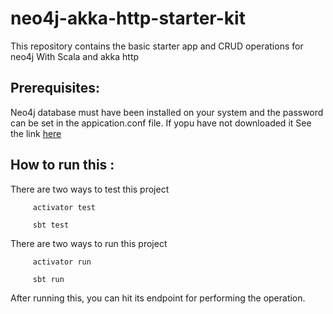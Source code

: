 # neo4j-akka-http-starter-kit

This repository contains the basic starter app and CRUD operations for neo4j With Scala and akka http

## Prerequisites:

Neo4j database must have been installed on your system and the password can be set in the appication.conf file. If yopu have not downloaded it See the link [here](https://neo4j.com/download/)

## How to run this :

There are two ways to test this project 
  
         activator test
         
         sbt test

There are two ways to run this project 
  
         activator run
         
         sbt run

After running this, you can hit its endpoint for performing the operation.
